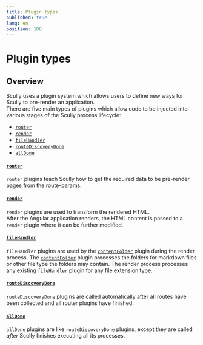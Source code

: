 ```yaml
---
title: Plugin types
published: true
lang: en
position: 100
---
```


# Plugin types <!-- omit in toc -->

## Overview <!-- omit in toc -->

Scully uses a plugin system which allows users to define new ways for Scully to pre-render an application.  
There are five main types of plugins which allow code to be injected into various stages of the Scully process lifecycle:

<div class="docs-toc no-spacing"></div>

- [`router`](#router)
- [`render`](#render)
- [`fileHandler`](#filehandler)
- [`routeDiscoveryDone`](#routediscoverydone)
- [`allDone`](#alldone)

#### [`router`](/docs/learn/plugins/types/router)

`router` plugins teach Scully how to get the required data to be pre-render pages from the route-params.

#### [`render`](/docs/learn/plugins/types/render)

`render` plugins are used to transform the rendered HTML.  
After the Angular application renders, the HTML content is passed to a `render` plugin where it can be further modified.

#### [`fileHandler`](/docs/learn/plugins/types/file-handler)

`fileHandler` plugins are used by the [`contentFolder`](/docs/learn/plugins/built-in-plugins/contentFolder) plugin during the render process. The [`contentFolder`](/docs/learn/plugins/built-in-plugins/contentFolder) plugin processes the folders for markdown files or other file type the folders may contain. The render process processes any existing `fileHandler` plugin for any file extension type.

#### [`routeDiscoveryDone`](/docs/learn/plugins/types/routeDiscoveryDone)

`routeDiscoveryDone` plugins are called automatically after all routes have been collected and all router plugins have finished.

#### [`allDone`](/docs/learn/plugins/types/allDone)

`allDone` plugins are like `routeDiscoveryDone` plugins, except they are called _after_ Scully finishes executing all its processes.

